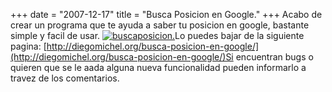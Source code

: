 +++
date = "2007-12-17"
title = "Busca Posicion en Google."
+++
Acabo de crear un programa que te ayuda a saber tu posicion en google, bastante simple y facil de usar. [![buscaposicion.](http://diegomichel.org/wp-content/uploads/2007/12/buscaposicion.JPG)](http://diegomichel.org/wp-content/uploads/2007/12/buscaposicion.JPG "buscaposicion.")Lo puedes bajar de la siguiente pagina: [http://diegomichel.org/busca-posicion-en-google/](http://diegomichel.org/busca-posicion-en-google/)Si encuentran bugs o quieren que se le aada alguna nueva funcionalidad pueden informarlo a travez de los comentarios.



